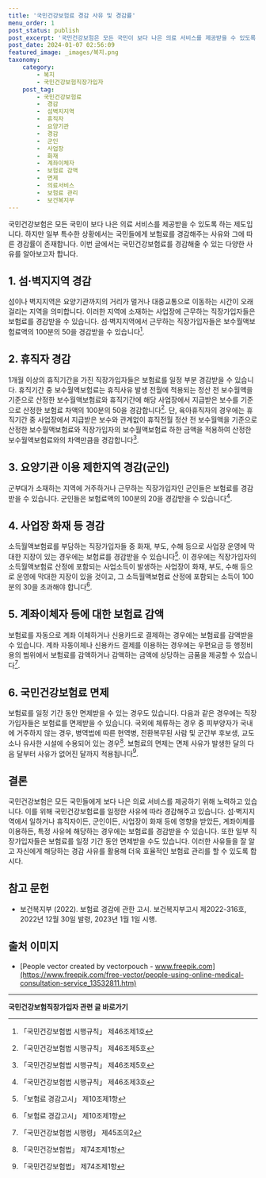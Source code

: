 ```yaml
---
title: '국민건강보험료 경감 사유 및 경감률'
menu_order: 1
post_status: publish
post_excerpt: '국민건강보험은 모든 국민이 보다 나은 의료 서비스를 제공받을 수 있도록 하는 제도입니다. 하지만 일부 특수한 상황에서는 국민들에게 보험료를 경감해주는 사유와 그에 따른 경감률이 존재합니다. 이번 글에서는 국민건강보험료를 경감해줄 수 있는 다양한 사유를 알아보고자 합니다.'
post_date: 2024-01-07 02:56:09
featured_image: _images/복지.png
taxonomy:
    category:
        - 복지
        - 국민건강보험직장가입자
    post_tag:
        - 국민건강보험료
        -  경감
        -  섬벽지지역
        -  휴직자
        -  요양기관
        -  경감
        -  군인
        -  사업장
        -  화재
        -  계좌이체자
        -  보험료 감액
        -  면제
        -  의료서비스
        -  보험료 관리
        -  보건복지부
---
```




국민건강보험은 모든 국민이 보다 나은 의료 서비스를 제공받을 수 있도록 하는 제도입니다. 하지만 일부 특수한 상황에서는 국민들에게 보험료를 경감해주는 사유와 그에 따른 경감률이 존재합니다. 이번 글에서는 국민건강보험료를 경감해줄 수 있는 다양한 사유를 알아보고자 합니다.

## 1. 섬·벽지지역 경감

섬이나 벽지지역은 요양기관까지의 거리가 멀거나 대중교통으로 이동하는 시간이 오래 걸리는 지역을 의미합니다. 이러한 지역에 소재하는 사업장에 근무하는 직장가입자들은 보험료를 경감받을 수 있습니다. 섬·벽지지역에서 근무하는 직장가입자들은 보수월액보험료액의 100분의 50을 경감받을 수 있습니다[^1].

## 2. 휴직자 경감

1개월 이상의 휴직기간을 가진 직장가입자들은 보험료를 일정 부분 경감받을 수 있습니다. 휴직기간 중 보수월액보험료는 휴직사유 발생 전월에 적용되는 정산 전 보수월액을 기준으로 산정한 보수월액보험료와 휴직기간에 해당 사업장에서 지급받은 보수를 기준으로 산정한 보험료 차액의 100분의 50을 경감합니다[^2]. 단, 육아휴직자의 경우에는 휴직기간 중 사업장에서 지급받은 보수와 관계없이 휴직전월 정산 전 보수월액을 기준으로 산정한 보수월액보험료와 직장가입자의 보수월액보험료 하한 금액을 적용하여 산정한 보수월액보험료와의 차액만큼을 경감합니다[^2].

## 3. 요양기관 이용 제한지역 경감(군인)

군부대가 소재하는 지역에 거주하거나 근무하는 직장가입자인 군인들은 보험료를 경감받을 수 있습니다. 군인들은 보험료액의 100분의 20을 경감받을 수 있습니다[^3].

## 4. 사업장 화재 등 경감

소득월액보험료를 부담하는 직장가입자들 중 화재, 부도, 수해 등으로 사업장 운영에 막대한 지장이 있는 경우에는 보험료를 경감받을 수 있습니다[^4]. 이 경우에는 직장가입자의 소득월액보험료 산정에 포함되는 사업소득이 발생하는 사업장이 화재, 부도, 수해 등으로 운영에 막대한 지장이 있을 것이고, 그 소득월액보험료 산정에 포함되는 소득이 100분의 30을 초과해야 합니다[^4].

## 5. 계좌이체자 등에 대한 보험료 감액

보험료를 자동으로 계좌 이체하거나 신용카드로 결제하는 경우에는 보험료를 감액받을 수 있습니다. 계좌 자동이체나 신용카드 결제를 이용하는 경우에는 우편요금 등 행정비용의 범위에서 보험료를 감액하거나 감액하는 금액에 상당하는 금품을 제공할 수 있습니다[^5].

## 6. 국민건강보험료 면제

보험료를 일정 기간 동안 면제받을 수 있는 경우도 있습니다. 다음과 같은 경우에는 직장가입자들은 보험료를 면제받을 수 있습니다. 국외에 체류하는 경우 중 피부양자가 국내에 거주하지 않는 경우, 병역법에 따른 현역병, 전환복무된 사람 및 군간부 후보생, 교도소나 유사한 시설에 수용되어 있는 경우[^6]. 보험료의 면제는 면제 사유가 발생한 달의 다음 달부터 사유가 없어진 달까지 적용됩니다[^6].

## 결론

국민건강보험은 모든 국민들에게 보다 나은 의료 서비스를 제공하기 위해 노력하고 있습니다. 이를 위해 국민건강보험료를 일정한 사유에 따라 경감해주고 있습니다. 섬·벽지지역에서 일하거나 휴직자이든, 군인이든, 사업장이 화재 등에 영향을 받았든, 계좌이체를 이용하든, 특정 사유에 해당하는 경우에는 보험료를 경감받을 수 있습니다. 또한 일부 직장가입자들은 보험료를 일정 기간 동안 면제받을 수도 있습니다. 이러한 사유들을 잘 알고 자신에게 해당하는 경감 사유를 활용해 더욱 효율적인 보험료 관리를 할 수 있도록 합시다.

[^1]: 「국민건강보험법 시행규칙」 제46조제1호
[^2]: 「국민건강보험법 시행규칙」 제46조제5호
[^3]: 「국민건강보험법 시행규칙」 제46조제3호
[^4]: 「보험료 경감고시」 제10조제1항
[^5]: 「국민건강보험법 시행령」 제45조의2
[^6]: 「국민건강보험법」 제74조제1항

## 참고 문헌
- 보건복지부 (2022). 보험료 경감에 관한 고시. 보건복지부고시 제2022-316호, 2022년 12월 30일 발령, 2023년 1월 1일 시행.

## 출처 이미지
- [People vector created by vectorpouch - www.freepik.com](https://www.freepik.com/free-vector/people-using-online-medical-consultation-service_13532811.htm)
<!-- wp:separator -->
<hr class="wp-block-separator has-alpha-channel-opacity"/>
<!-- /wp:separator -->

<!-- wp:group {"backgroundColor":"base","layout":{"type":"constrained"}} -->
<div class="wp-block-group has-base-background-color has-background"><!-- wp:paragraph {"align":"center","fontSize":"medium"} -->
<p class="has-text-align-center has-large-font-size"><strong>국민건강보험직장가입자 관련 글 바로가기</strong></p>
<!-- /wp:paragraph -->


<!-- wp:latest-posts
{"categories":[{"id":14901,"count":19,"description":"","link":"https://uknowlaw.com/category/%ea%b5%ad%eb%af%bc%ea%b1%b4%ea%b0%95%eb%b3%b4%ed%97%98%ec%a7%81%ec%9e%a5%ea%b0%80%ec%9e%85%ec%9e%90/","name":"국민건강보험직장가입자","slug":"국민건강보험직장가입자","taxonomy":"category","parent":0,"meta":[],"_links":{"self":[{"href":"https://uknowlaw.com/wp-json/wp/v2/categories/14901"}],"collection":[{"href":"https://uknowlaw.com/wp-json/wp/v2/categories"}],"about":[{"href":"https://uknowlaw.com/wp-json/wp/v2/taxonomies/category"}],"wp:post_type":[{"href":"https://uknowlaw.com/wp-json/wp/v2/posts?categories=14901"}],"curies":[{"name":"wp","href":"https://api.w.org/{rel}","templated":true}]}}],"postsToShow":100,"excerptLength":28,"postLayout":"grid","columns":2,"featuredImageAlign":"left","featuredImageSizeSlug":"large","fontSize":"small"} /--></div>
<!-- /wp:group -->